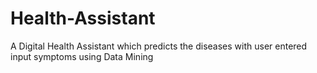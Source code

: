 # Health-Assistant
A Digital Health Assistant which predicts the diseases with user entered input symptoms using Data Mining
